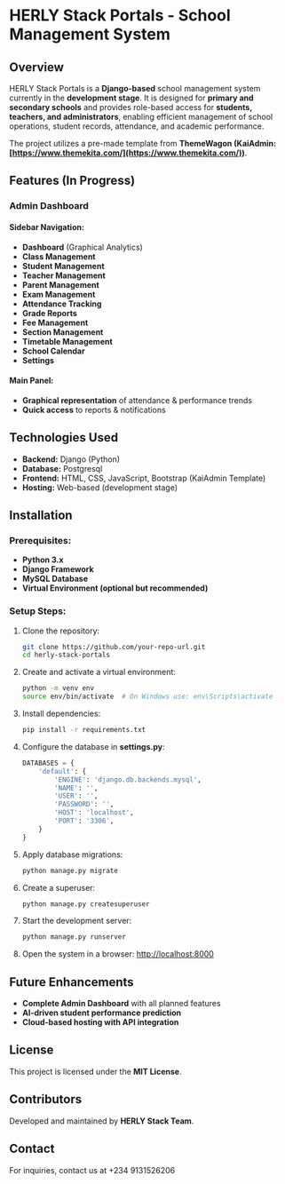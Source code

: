 # HERLY Stack Portals - School Management System

## Overview

HERLY Stack Portals is a **Django-based** school management system currently in the **development stage**. It is designed for **primary and secondary schools** and provides role-based access for **students, teachers, and administrators**, enabling efficient management of school operations, student records, attendance, and academic performance.

The project utilizes a pre-made template from **ThemeWagon (KaiAdmin: ************************[https://www.themekita.com/](https://www.themekita.com/)************************)**.

## Features (In Progress)

### **Admin Dashboard**

#### **Sidebar Navigation:**

- **Dashboard** (Graphical Analytics)
- **Class Management**
- **Student Management**
- **Teacher Management**
- **Parent Management**
- **Exam Management**
- **Attendance Tracking**
- **Grade Reports**
- **Fee Management**
- **Section Management**
- **Timetable Management**
- **School Calendar**
- **Settings**

#### **Main Panel:**

- **Graphical representation** of attendance & performance trends
- **Quick access** to reports & notifications

## Technologies Used

- **Backend:** Django (Python)
- **Database:** Postgresql
- **Frontend:** HTML, CSS, JavaScript, Bootstrap (KaiAdmin Template)
- **Hosting:** Web-based (development stage)

## Installation

### Prerequisites:

- **Python 3.x**
- **Django Framework**
- **MySQL Database**
- **Virtual Environment (optional but recommended)**

### Setup Steps:

1. Clone the repository:
   ```sh
   git clone https://github.com/your-repo-url.git
   cd herly-stack-portals
   ```
2. Create and activate a virtual environment:
   ```sh
   python -m venv env
   source env/bin/activate  # On Windows use: env\Scripts\activate
   ```
3. Install dependencies:
   ```sh
   pip install -r requirements.txt
   ```
4. Configure the database in **settings.py**:
   ```python
   DATABASES = {
       'default': {
           'ENGINE': 'django.db.backends.mysql',
           'NAME': '',
           'USER': '',
           'PASSWORD': '',
           'HOST': 'localhost',
           'PORT': '3306',
       }
   }
   ```
5. Apply database migrations:
   ```sh
   python manage.py migrate
   ```
6. Create a superuser:
   ```sh
   python manage.py createsuperuser
   ```
7. Start the development server:
   ```sh
   python manage.py runserver
   ```
8. Open the system in a browser: [http://localhost:8000](http://localhost:8000)

## Future Enhancements

- **Complete Admin Dashboard** with all planned features
- **AI-driven student performance prediction**
- **Cloud-based hosting with API integration**

## License

This project is licensed under the **MIT License**.

## Contributors

Developed and maintained by **HERLY Stack Team**.

## Contact

For inquiries, contact us at +234 9131526206

